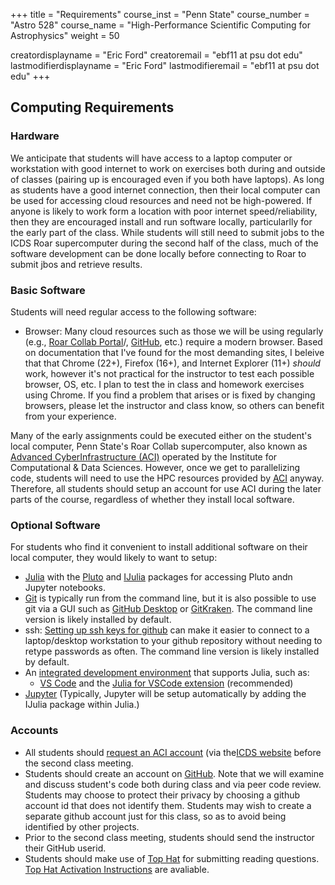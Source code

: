 +++
title = "Requirements"
course_inst = "Penn State"
course_number = "Astro 528"
course_name = "High-Performance Scientific Computing for Astrophysics"
weight = 50

creatordisplayname = "Eric Ford"
creatoremail = "ebf11 at psu dot edu"
lastmodifierdisplayname = "Eric Ford"
lastmodifieremail = "ebf11 at psu dot edu"
+++

## Computing Requirements
### Hardware
We anticipate that students will have access to a laptop computer or workstation with good internet to work on exercises both during and outside of classes (pairing up is encouraged even if you both have laptops).  As long as students have a good internet connection, then their local computer can be used for accessing cloud resources and need not be high-powered.  If anyone is likely to work form a location with poor internet speed/reliability, then they are encouraged install and run software locally, particularlly for the early part of the class.  While students will still need to submit jobs to the ICDS Roar supercomputer during the second half of the class, much of the software development can be done locally before connecting to Roar to submit jbos and retrieve results.

### Basic Software
Students will need regular access to the following software:

- Browser:  Many cloud resources such as those we will be using regularly (e.g., [Roar Collab Portal](https://rcportal.hpc.psu.edu)/, [GitHub](http://github.com/), etc.) require a modern browser.  Based on documentation that I've found for the most demanding sites, I beleive that that Chrome (22+), Firefox (16+), and Internet Explorer (11+) _should_ work, however it's not practical for the instructor to test each possible browser, OS, etc.  I plan to test the in class and homework exercises using Chrome.  If you find a problem that arises or is fixed by changing browsers, please let the instructor and class know, so others can benefit from your experience.

Many of the early assignments could be executed either on the student's local computer, Penn State's Roar Collab supercomputer, also known as [Advanced CyberInfrastructure (ACI)](https://www.icds.psu.edu/computing-services/) operated by the Institute for Computational & Data Sciences.  However, once we get to parallelizing code, students will need to use the HPC resources provided by [ACI](https://www.icds.psu.edu/computing-services/) anyway.  Therefore, all students should setup an account for use ACI during the later parts of the course, regardless of whether they install local software.

### Optional Software
For students who find it convenient to install additional software on their local computer, they would likely to want to setup:

  + [Julia](http://julialang.org/downloads/) with the [Pluto](https://github.com/fonsp/Pluto.jl) and [IJulia](https://github.com/JuliaLang/IJulia.jl) packages for accessing  Pluto andn Jupyter notebooks.
  + [Git](https://git-scm.com/) is typically run from the command line, but it is also possible to use git via a GUI such as [GitHub Desktop](https://desktop.github.com/) or  [GitKraken](https://www.gitkraken.com/git-client).  The command line version is likely installed by default. 
  + ssh:  [Setting up ssh keys for github](https://help.github.com/articles/connecting-to-github-with-ssh/) can make it easier to connect to a laptop/desktop workstation to your github repository without needing to retype passwords as often.  The command line version is likely installed by default. 
  + An [integrated development environment](https://en.wikipedia.org/wiki/Integrated_development_environment) that supports Julia, such as:
    - [VS Code](https://code.visualstudio.com/) and the [Julia for VSCode extension](https://www.julia-vscode.org/docs/dev/) (recommended)
  + [Jupyter](http://jupyter.org/install)  (Typically, Jupyter will be setup automatically by adding the IJulia package within Julia.) 

<!--
Some students may prefer to setup their system using a [Docker container](https://github.com/jupyter/docker-stacks/tree/master/datascience-notebook) that includes Julia, Python, R and Jupter notbook.  (If anyone tweaks this to prepare a custom dockerfile for the class, please share it with the rest of the class.)  To use Docker containers, students will need to install:

  + [Docker CE](https://docs.docker.com/install/)
  + [VirtualBox](https://www.virtualbox.org/wiki/Downloads) (if using Windows 7 or Windows 10 Home)
-->

<!--
(https://github.com/PsuAstro528/notebook) or image (astro528/notebook:latest) that has been preconfigured with all the software needed for the course assignments (except those requiring distributed computing or GPUs at ICDS-ACI).  
-->

### Accounts

- All students should [request an ACI account](/tips/aci/create_account/) (via the[ICDS website](https://www.icds.psu.edu/computing-services/account-setup/) before the second class meeting.  
- Students should create an account on [GitHub](http://github.com/).  Note that we will examine and discuss student's code both during class and via peer code review.  Students may choose to protect their privacy by choosing a github account id that does not identify them.  Students may wish to create a separate github account just for this class, so as to avoid being identified by other projects.
- Prior to the second class meeting, students should send the instructor their GitHub userid.
- Students should make use of [Top Hat](https://www.tophat.psu.edu/) for submitting reading questions.  [Top Hat Activation Instructions](https://pennstate.service-now.com/sp?id=kb_article_view&sysparm_article=KB0015827&sys_kb_id=476eb94edb47e81029b24a28139619b1&spa=1) are avaliable.


